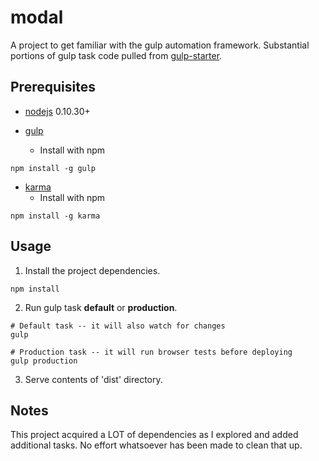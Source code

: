 modal
===

A project to get familiar with the gulp automation framework. Substantial portions of gulp task code pulled from [gulp-starter](https://github.com/greypants/gulp-starter).

Prerequisites
---
- [nodejs](https://nodejs.org/) 0.10.30+

- [gulp](http://gulpjs.com/)
    * Install with npm
```
npm install -g gulp
```
- [karma](http://karma-runner.github.io/0.12/index.html)
    * Install with npm
```
npm install -g karma
```

Usage
---

1. Install the project dependencies.
```
npm install
```
2. Run gulp task **default** or **production**.
```
# Default task -- it will also watch for changes
gulp
```
```
# Production task -- it will run browser tests before deploying
gulp production
```
3. Serve contents of 'dist' directory.

Notes
---
This project acquired a LOT of dependencies as I explored and added additional tasks. No effort whatsoever has been made to clean that up.
